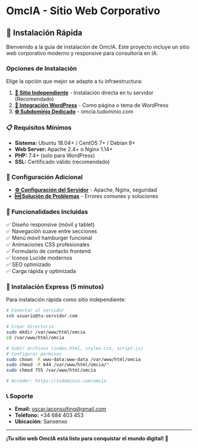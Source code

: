 
# OmcIA - Sitio Web Corporativo

## 🚀 Instalación Rápida

Bienvenido a la guía de instalación de OmcIA. Este proyecto incluye un sitio web corporativo moderno y responsive para consultoría en IA.

### Opciones de Instalación

Elige la opción que mejor se adapte a tu infraestructura:

1. **[📁 Sitio Independiente](./instalacion-sitio-independiente.md)** - Instalación directa en tu servidor (Recomendado)
2. **[🔗 Integración WordPress](./instalacion-wordpress.md)** - Como página o tema de WordPress
3. **[🌐 Subdominio Dedicado](./instalacion-subdominio.md)** - omcia.tudominio.com

### 📋 Requisitos Mínimos

- **Sistema:** Ubuntu 18.04+ / CentOS 7+ / Debian 9+
- **Web Server:** Apache 2.4+ o Nginx 1.14+
- **PHP:** 7.4+ (solo para WordPress)
- **SSL:** Certificado válido (recomendado)

### 🔧 Configuración Adicional

- **[⚙️ Configuración del Servidor](./configuracion-servidor.md)** - Apache, Nginx, seguridad
- **[🆘 Solución de Problemas](./solucion-problemas.md)** - Errores comunes y soluciones

### 📱 Funcionalidades Incluidas

✅ Diseño responsive (móvil y tablet)  
✅ Navegación suave entre secciones  
✅ Menú móvil hamburger funcional  
✅ Animaciones CSS profesionales  
✅ Formulario de contacto frontend  
✅ Iconos Lucide modernos  
✅ SEO optimizado  
✅ Carga rápida y optimizada  

### 🎯 Instalación Express (5 minutos)

Para instalación rápida como sitio independiente:

```bash
# Conectar al servidor
ssh usuario@tu-servidor.com

# Crear directorio
sudo mkdir /var/www/html/omcia
cd /var/www/html/omcia

# Subir archivos (index.html, styles.css, script.js)
# Configurar permisos
sudo chown -R www-data:www-data /var/www/html/omcia
sudo chmod -R 644 /var/www/html/omcia/*
sudo chmod 755 /var/www/html/omcia

# Acceder: https://tudominio.com/omcia
```

### 📞 Soporte

- **Email:** oscar.iaconsulting@gmail.com
- **Teléfono:** +34 684 403 453
- **Ubicación:** Sanxenxo

---

**¡Tu sitio web OmcIA está listo para conquistar el mundo digital! 🚀**
